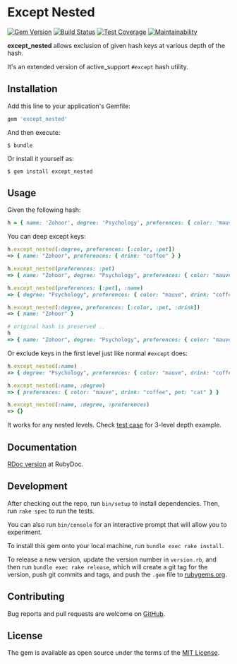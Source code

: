 # Except Nested
[![Gem Version](https://badge.fury.io/rb/except_nested.svg)](https://rubygems.org/gems/except_nested)
[![Build Status](https://www.travis-ci.com/abarrak/except_nested.svg?branch=master)](https://www.travis-ci.com/abarrak/except_nested)
[![Test Coverage](https://api.codeclimate.com/v1/badges/9c4a7dd09de4a3b328da/test_coverage)](https://codeclimate.com/github/abarrak/except_nested/test_coverage)
[![Maintainability](https://api.codeclimate.com/v1/badges/9c4a7dd09de4a3b328da/maintainability)](https://codeclimate.com/github/abarrak/except_nested/maintainability)

**except_nested** allows exclusion of given hash keys at various depth of the hash.

It's an extended version of active_support `#except` hash utility.

## Installation

Add this line to your application's Gemfile:

```ruby
gem 'except_nested'
```

And then execute:

```shell
$ bundle
```

Or install it yourself as:

```shell
$ gem install except_nested
```

## Usage
Given the following hash:

```ruby
h = { name: 'Zohoor', degree: 'Psychology', preferences: { color: 'mauve', drink: 'coffee', pet: 'cat' } }
```

You can deep except keys:

```ruby
h.except_nested(:degree, preferences: [:color, :pet])
=> { name: "Zohoor", preferences: { drink: "coffee" } }

h.except_nested(preferences: :pet)
=> { name: "Zohoor", degree: "Psychology", preferences: { color: "mauve", drink: "coffee" } }

h.except_nested(preferences: [:pet], :name)
=> { degree: "Psychology", preferences: { color: "mauve", drink: "coffee" } }

h.except_nested(:degree, preferences: [:color, :pet, :drink])
=> { name: "Zohoor" }

# original hash is preserved ..
h
=> { name: "Zohoor", degree: "Psychology", preferences: { color: "mauve", drink: "coffee", pet: "cat" } }
```

Or exclude keys in the first level just like normal `#except` does:

```ruby
h.except_nested(:name)
=> { degree: "Psychology", preferences: { color: "mauve", drink: "coffee", pet: "cat" } }

h.except_nested(:name, :degree)
=> { preferences: { color: "mauve", drink: "coffee", pet: "cat" } }

h.except_nested(:name, :degree, :preferences)
=> {}
```

It works for any nested levels. Check [test case](https://github.com/abarrak/except_nested/blob/master/spec/except_nested_spec.rb#L87-L105) for 3-level depth example.

## Documentation

[RDoc version](http://www.rubydoc.info/gems/except_nested) at RubyDoc.

## Development

After checking out the repo, run `bin/setup` to install dependencies. Then, run `rake spec` to run the tests. 

You can also run `bin/console` for an interactive prompt that will allow you to experiment.

To install this gem onto your local machine, run `bundle exec rake install`. 

To release a new version, update the version number in `version.rb`, and then run `bundle exec rake release`, which will create a git tag for the version, push git commits and tags, and push the `.gem` file to [rubygems.org](https://rubygems.org).

## Contributing

Bug reports and pull requests are welcome on [GitHub](https://github.com/abarrak/except_nested).

## License

The gem is available as open source under the terms of the [MIT License](http://opensource.org/licenses/MIT).
